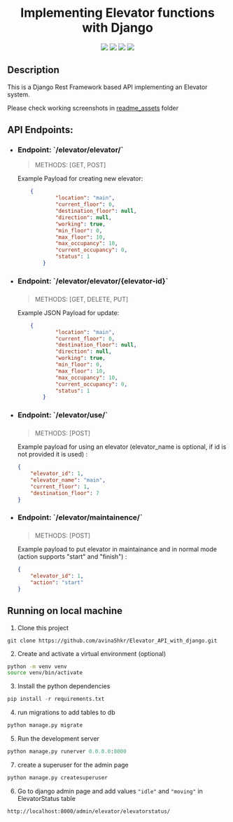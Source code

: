 <h1 align="center">Implementing Elevator functions with Django</h1>

<p align="center">
  <img src="https://img.shields.io/github/issues/avina5hkr/Elevator_API_with_django">
  <img src="https://img.shields.io/github/forks/avina5hkr/Elevator_API_with_django">
  <img src="https://badges.frapsoft.com/os/v1/open-source.svg?v=103">
  <img src="https://img.shields.io/github/stars/avina5hkr/Elevator_API_with_django">
  <!-- <img src="https://img.shields.io/github/license/avina5hkr/Elevator_API_with_django"> -->
</p>

Description
---------------------


This is a Django Rest Framework based API implementing an Elevator system.

Please check working screenshots in <a href="/readme_assets">readme_assets</a> folder

API Endpoints:
---------------------
<ul>
<h3>
<li>Endpoint: `/elevator/elevator/` </li>
</h3>

>METHODS: [GET, POST]  

Example Payload for creating new elevator:   
```json
    {  
            "location": "main",  
            "current_floor": 0,  
            "destination_floor": null,  
            "direction": null,  
            "working": true,  
            "min_floor": 0,  
            "max_floor": 10,  
            "max_occupancy": 10,  
            "current_occupancy": 0,  
            "status": 1  
        }
```  
        

<li><h3>Endpoint: `/elevator/elevator/{elevator-id}` <h3> </li>  

>METHODS: [GET, DELETE, PUT]  

Example JSON Payload for update:   
```json
    {  
            "location": "main",  
            "current_floor": 0,  
            "destination_floor": null,  
            "direction": null,  
            "working": true,  
            "min_floor": 0,  
            "max_floor": 10,  
            "max_occupancy": 10,  
            "current_occupancy": 0,  
            "status": 1  
        }
```


<li><h3>Endpoint: `/elevator/use/` <h3> </li>  

>METHODS: [POST] 

Example payload for using an elevator (elevator_name is optional, if id is not provided it is used) :  
```json
{
    "elevator_id": 1,  
    "elevator_name": "main",  
    "current_floor": 1,
    "destination_floor": 7
}
```

<li><h3>Endpoint: `/elevator/maintainence/` <h3> </li>  

>METHODS: [POST] 

Example payload to put elevator in maintainance and in normal mode (action supports "start" and "finish") : 
```json
{
    "elevator_id": 1,
    "action": "start"
}
```

</ul>

Running on local machine
---------------------
1. Clone this project<br>
  ```
  git clone https://github.com/avina5hkr/Elevator_API_with_django.git
  ```  
2. Create and activate a virtual environment (optional) <br>
  ```bash python
  python -m venv venv
  source venv/bin/activate
  ```
3. Install the python dependencies
  ```python
  pip install -r requirements.txt
  ```
4. run migrations to add tables to db
  ```python
  python manage.py migrate
  ```
5. Run the development server
  ```python
  python manage.py runerver 0.0.0.0:8000
  ```
7. create a superuser for the admin page
```python
python manage.py createsuperuser
```
6. Go to django admin page and add values ``"idle"`` and ``"moving"`` in ElevatorStatus table  
```
http://localhost:8000/admin/elevator/elevatorstatus/
```  





